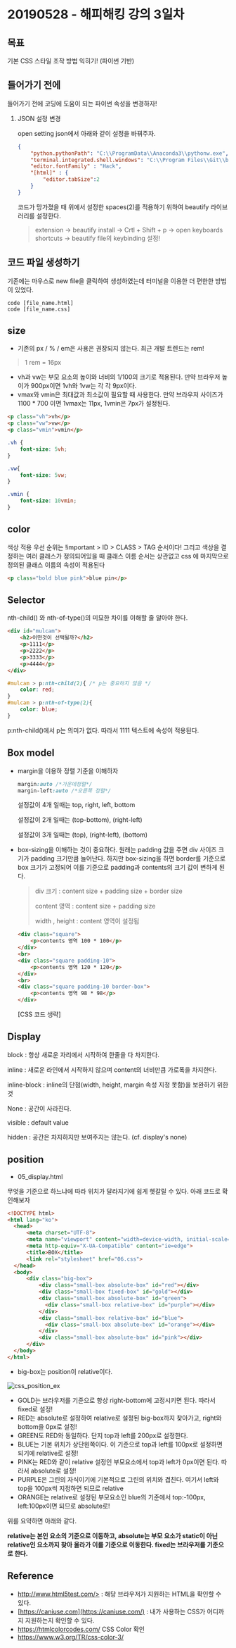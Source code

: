 # 20190528 - 해피해킹 강의 3일차

## 목표

기본 CSS 스타일 조작 방법 익히기! (파이썬 기반)

## 들어가기 전에

들어가기 전에 코딩에 도움이 되는 파이썬 속성을 변경하자!

1. JSON 설정 변경

   open setting json에서 아래와 같이 설정을 바꿔주자. 

   ```json
   {
       "python.pythonPath": "C:\\ProgramData\\Anaconda3\\pythonw.exe",
       "terminal.integrated.shell.windows": "C:\\Program Files\\Git\\bin\\bash.exe",
       "editor.fontFamily" : "Hack",
       "[html]" : {
           "editor.tabSize":2
       }
   }
   ```

   코드가 망가졌을 때 위에서 설정한 spaces(2)를 적용하기 위하여 beautify 라이브러리를 설정한다.

   >extension -> beautify install -> Crtl + Shift + p -> open keyboards shortcuts -> beautify file의 keybinding 설정!

## 코드 파일 생성하기

기존에는 마우스로 new file을 클릭하여 생성하였는데 터미널을 이용한 더 편한한 방법이 있었다.

```
code [file_name.html]
code [file_name.css]
```

## size

- 기존의 px / % / em은 사용은 권장되지 않는다. 최근 개발 트렌드는 rem!

>1 rem = 16px

- vh과 vw는 부모 요소의 높이와 너비의 1/100의 크기로 적용된다. 만약 브라우저 높이가 900px이면 1vh와 1vw는 각 각 9px이다.
- vmax와 vmin은 최대값과 최소값이 필요할 때 사용한다. 만약 브라우저 사이즈가 1100 * 700 이면 1vmax는 11px, 1vmin은 7px가 설정된다.

```html
<p class="vh">vh</p>
<p class="vw">vw</p>
<p class="vmin">vmin</p>
```

```css
.vh {
    font-size: 5vh;
}

.vw{
    font-size: 5vw;
}

.vmin {
    font-size: 10vmin;
}
```

## color

색상 적용 우선 순위는 !important > ID > CLASS > TAG 순서이다! 그리고 색상을 결정하는 여러 클래스가 정의되어있을 때 클래스 이름 순서는 상관없고 css 에 마지막으로 정의된 클래스 이름의 속성이 적용된다

```html
<p class="bold blue pink">blue pin</p>
```

## Selector

nth-child() 와 nth-of-type()의 미묘한 차이를 이해할 줄 알아야 한다.

```html
<div id="mulcam">
    <h2>어떤것이 선택될까?</h2>
    <p>1111</p>
    <p>2222</p>
    <p>3333</p>
    <p>4444</p>
</div>
```

```css
#mulcam > p:nth-child(2){ /* p는 중요하지 않음 */
    color: red;
}
#mulcam > p:nth-of-type(2){
    color: blue;
}
```

p:nth-child()에서 p는 의미가 없다. 따라서 1111 텍스트에 속성이 적용된다.

## Box model

- margin을 이용하 정렬 기준을 이해하자

  ```css
  margin:auto /*가운데정렬*/
  margin-left:auto /*오른쪽 정렬*/
  ```

  설정값이 4개 일때는 top, right, left, bottom

  설정값이 2개 일때는 (top-bottom), (right-left)

  설정값이 3개 일때는 (top), (right-left), (bottom)

- box-sizing을 이해하는 것이 중요하다. 원래는 padding 값을 주면 div 사이즈 크기가 padding 크기만큼 늘어난다. 하지만 box-sizing을 하면 border를 기준으로 box 크기가 고정되어 이를 기준으로 padding과 contents의 크기 값이 변하게 된다. 

  >div 크기 : content size + padding size + border size
  >
  >content 영역 : content size + padding size
  >
  >width , height : content 영역이 설정됨

  ```html
  <div class="square">
      <p>contents 영역 100 * 100</p>
  </div>
  <br>
  <div class="square padding-10">
      <p>contents 영역 120 * 120</p>
  </div>
  <br>
  <div class="square padding-10 border-box">
      <p>contents 영역 98 * 98</p>
  </div>
  ```

  [CSS 코드 생략]

## Display

block : 항상 새로운 자리에서 시작하여 한줄을 다 차지한다.

inline : 새로운 라인에서 시작하지 않으며 content의 너비만큼 가로폭을 차지한다.

inline-block : inline의 단점(width, height, margin 속성 지정 못함)을 보완하기 위한 것

None :  공간이 사라진다.

visible : default value

hidden : 공간은 차지하지만 보여주지는 않는다. (cf. display's none)

## position

- 05_display.html

무엇을 기준으로 하느냐에 따라 위치가 달라지기에 쉽게 헷갈릴 수 있다. 아래 코드로 확인해보자

```html
<!DOCTYPE html>
<html lang="ko">
  <head>
      <meta charset="UTF-8">
      <meta name="viewport" content="width=device-width, initial-scale=1.0">
      <meta http-equiv="X-UA-Compatible" content="ie=edge">
      <title>BOX</title>
      <link rel="stylesheet" href="06.css">
  </head>
  <body>
      <div class="big-box">
          <div class="small-box absolute-box" id="red"></div>
          <div class="small-box fixed-box" id="gold"></div>
          <div class="small-box absolute-box" id="green">
            <div class="small-box relative-box" id="purple"></div>
          </div>
          <div class="small-box relative-box" id="blue">
            <div class="small-box absolute-box" id="orange"></div>
          </div>
          <div class="small-box absolute-box" id="pink"></div>
      </div>
  </body>
</html>
```

- big-box는 position이 relative이다.

![css_position_ex](./images/css_position_ex.JPG)

- GOLD는 브라우저를 기준으로 항상 right-bottom에 고정시키면 된다. 따라서 fixed로 설정!
- RED는 absolute로 설정하여 relative로 설정된 big-box까지 찾아가고, right와bottom을 0px로 설정!
- GREEN도 RED와 동일하다. 단지 top과 left를 200px로 설정한다.
- BLUE는 기본 위치가 상단왼쪽이다. 이 기준으로 top과 left를 100px로 설정하면 되기에 relative로 설정!
- PINK는 RED와 같이 relative 설정인 부모요소에서 top과 left가 0px이면 된다. 따라서 absolute로 설정!
- PURPLE은 그린의 자식이기에 기본적으로 그린의 위치와 겹친다. 여기서 left와 top을 100px씩 지정하면 되므로 relative
- ORANGE는 relative로 설정된 부모요소인 blue의 기준에서 top:-100px, left:100px이면 되므로 absolute로!

위를 요약하면 아래와 같다.

**relative는 본인 요소의 기준으로 이동하고, absolute는 부모 요소가 static이 아닌 relative인 요소까지 찾아 올라가  이를 기준으로 이동한다.  fixed는 브라우저를 기준으로 한다.** 



## Reference

- http://www.html5test.com/> : 해당 브라우저가 지원하는 HTML을 확인할 수 있다.
- [https://caniuse.com](https://caniuse.com/) : 내가 사용하는 CSS가 어디까지 지원하는지 확인할 수 있다.
- <https://htmlcolorcodes.com/> CSS Color 확인
- https://www.w3.org/TR/css-color-3/

